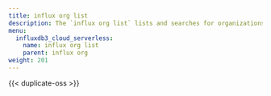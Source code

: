 ```yaml
---
title: influx org list
description: The `influx org list` lists and searches for organizations in InfluxDB.
menu:
  influxdb3_cloud_serverless:
    name: influx org list
    parent: influx org
weight: 201
---
```


{{< duplicate-oss >}}
